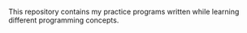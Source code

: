 
This repository contains my practice programs written while learning different programming concepts.
